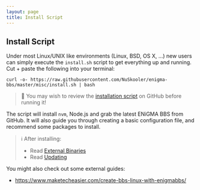 ```yaml
---
layout: page
title: Install Script
---
```

## Install Script
Under most Linux/UNIX like environments (Linux, BSD, OS X, ...)  new users can simply execute the `install.sh` script to get everything up and running. Cut + paste the following into your terminal:

```
curl -o- https://raw.githubusercontent.com/NuSkooler/enigma-bbs/master/misc/install.sh | bash
```

> :eyes: You may wish to review the [installation script](https://raw.githubusercontent.com/NuSkooler/enigma-bbs/master/misc/install.sh) on GitHub before running it!

The script will install `nvm`, Node.js and grab the latest ENiGMA BBS from GitHub. It will also guide you through creating a basic configuration file, and recommend some packages to install.

> :information_source: After installing:
> * Read [External Binaries](../configuration/external-binaries.md)
> * Read [Updating](../admin/updating.md)

You might also check out some external guides:
* https://www.maketecheasier.com/create-bbs-linux-with-enigmabbs/